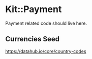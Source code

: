 # Kit::Payment
Payment related code should live here.

## Currencies Seed
https://datahub.io/core/country-codes

